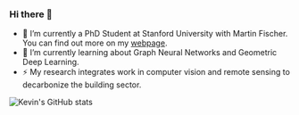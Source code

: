### Hi there 👋

- 🔭 I’m currently a PhD Student at Stanford University with Martin Fischer. You can find out more on my [webpage](https://kdmayer.github.io/).
- 🌱 I’m currently learning about Graph Neural Networks and Geometric Deep Learning.
- ⚡ My research integrates work in computer vision and remote sensing to decarbonize the building sector.

![Kevin's GitHub stats](https://github-readme-stats.vercel.app/api?username=kdmayer&theme=dark&show_icons=true)

<!--
**kdmayer/kdmayer** is a ✨ _special_ ✨ repository because its `README.md` (this file) appears on your GitHub profile.

Here are some ideas to get you started:

- 🔭 I’m currently working on ...
- 🌱 I’m currently learning ...
- 👯 I’m looking to collaborate on ...
- 🤔 I’m looking for help with ...
- 💬 Ask me about ...
- 📫 How to reach me: ...
- 😄 Pronouns: ...
- ⚡ Fun fact: ...
-->
